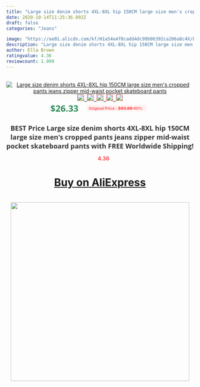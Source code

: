 ```yaml
---
title: "Large size denim shorts 4XL-8XL hip 150CM large size men's cropped pants jeans zipper mid-waist pocket skateboard pants"
date: 2020-10-14T11:25:36.892Z
draft: false
categories: "Jeans"

image: "https://ae01.alicdn.com/kf/H1a54e4f0cadd4dc99b06392ca206a8c4X/Large-size-denim-shorts-4XL-8XL-hip-150CM-large-size-men-s-cropped-pants-jeans-zipper.jpg"
description: "Large size denim shorts 4XL-8XL hip 150CM large size men's cropped pants jeans zipper mid-waist pocket skateboard pants"
author: Ella Brown
ratingvalue: 4.36
reviewcount: 1.999
---
```

<br>
<div style="text-align: center;">
<a href="https://s.click.aliexpress.com/e/_9Inu6p" target="_blank" rel="nofollow noopener noreferrer"><img alt="Large size denim shorts 4XL-8XL hip 150CM large size men's cropped pants jeans zipper mid-waist pocket skateboard pants" class="magnifier-image" src="https://ae01.alicdn.com/kf/H1a54e4f0cadd4dc99b06392ca206a8c4X/Large-size-denim-shorts-4XL-8XL-hip-150CM-large-size-men-s-cropped-pants-jeans-zipper.jpg_640x640.jpg">
<br>
<img style="border:1px solid salmon" src="https://ae01.alicdn.com/kf/H1a54e4f0cadd4dc99b06392ca206a8c4X/Large-size-denim-shorts-4XL-8XL-hip-150CM-large-size-men-s-cropped-pants-jeans-zipper.jpg_120x120.jpg">&nbsp;&nbsp;<img style="border:1px solid salmon" src="https://ae01.alicdn.com/kf/H87496254a0324783a37cfdb594404ce7H/Large-size-denim-shorts-4XL-8XL-hip-150CM-large-size-men-s-cropped-pants-jeans-zipper.jpg_120x120.jpg">&nbsp;&nbsp;<img style="border:1px solid salmon" src="https://ae01.alicdn.com/kf/H4eed1883cb3f49709169a9a483efa08fz/Large-size-denim-shorts-4XL-8XL-hip-150CM-large-size-men-s-cropped-pants-jeans-zipper.jpg_120x120.jpg">&nbsp;&nbsp;<img style="border:1px solid salmon" src="https://ae01.alicdn.com/kf/H25cf9d4920924924892ccefa8e10d495O/Large-size-denim-shorts-4XL-8XL-hip-150CM-large-size-men-s-cropped-pants-jeans-zipper.jpg_120x120.jpg">&nbsp;&nbsp;<img style="border:1px solid salmon" src="https://ae01.alicdn.com/kf/H824b3db39a4d4e5f95cdeb3c77dde07ev/Large-size-denim-shorts-4XL-8XL-hip-150CM-large-size-men-s-cropped-pants-jeans-zipper.jpg_120x120.jpg"></a></div><br0>
<div style="text-align: center;"><span style="background-color: white; border: 0px; box-sizing: border-box; color: seagreen; display: inline-block; font-family: &quot;open sans&quot; , &quot;arial&quot; , &quot;helvetica&quot; , sans-serif , &quot;heiti&quot;; font-size: 24px; font-stretch: inherit; font-weight: 700; line-height: inherit; margin: 0px 10px 0px 0px; padding: 0px; vertical-align: middle;">$26.33 </span>
<span style="background: rgb(255 , 241 , 241); border-radius: 3px; border: 0px; box-sizing: border-box; color: #ff4747; display: inline-block; font-family: inherit; font-size: 12px; font-stretch: inherit; font-style: inherit; font-variant: inherit; font-weight: 600; line-height: inherit; margin: 0px; padding: 2px 5px; transform: scale(0.9); vertical-align: middle;">Original Price : <b style="text-decoration: line-through;">$43.88 </b> 40%&nbsp;&nbsp;</span></div>
<h1 style="color: #333333; display: inline-block; font-family: &quot;open sans&quot; , &quot;arial&quot; , &quot;helvetica&quot; , sans-serif , &quot;heiti&quot;; font-size: 18px; font-stretch: inherit; font-weight: 700; text-align: center;">BEST Price Large size denim shorts 4XL-8XL hip 150CM large size men's cropped pants jeans zipper mid-waist pocket skateboard pants with FREE Worldwide Shipping!</h1>
<div style="color: #ff4747; text-align: center;">
<img src="https://4.bp.blogspot.com/-M0ZcTcb-5uY/XleCXlxnR4I/AAAAAAAAAEc/OrjgMkXV1oMQFaCRZj5HQwOCBcu3w1FegCPcBGAYYCw/s1600/star.png" style="height: 15px;">&nbsp;<b>4.36</b></div>
<div class="button_cont" align="center"><a class="buynow_a" href="https://s.click.aliexpress.com/e/_9Inu6p" target="_blank" rel="nofollow noopener noreferrer"><H1>Buy on AliExpress</H1></a></div><br>
<div class="separator" style="clear: both; text-align: center;">
<img src="https://lh3.googleusercontent.com/-pTy5HemUv9M/XlePHvY0dAI/AAAAAAAAAE4/0nX5iRUoIWY8eMW9Dpxeirr157OZliDIgCLcBGAsYHQ/s1600/badge.gif" width="480">
</div>

